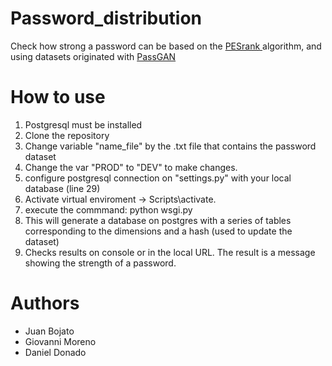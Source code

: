 # Password_distribution

Check how strong a password can be based on the <a href="https://github.com/barak-itkin/PESrank"> PESrank </a> algorithm, and using datasets originated with <a href ="https://github.com/d4ichi/PassGAN"> PassGAN </a>


# How to use

1. Postgresql must be installed
2. Clone the repository 
3. Change variable "name_file" by the .txt file that contains the password dataset
4. Change the var "PROD" to "DEV" to make changes.
5. configure postgresql connection on "settings.py" with your local database (line 29)
6. Activate virtual enviroment -> Scripts\activate.
7. execute the commmand: python wsgi.py
8. This will generate a database on postgres with a series of tables corresponding to the dimensions and a hash (used to update the dataset)
9. Checks results on console or in the local URL. The result is a message showing the strength of a password.

# Authors

* Juan Bojato
* Giovanni Moreno
* Daniel Donado